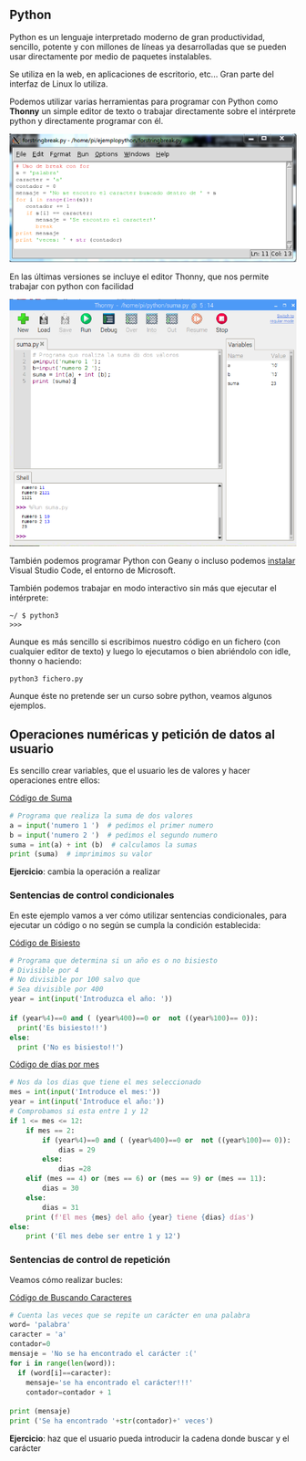 ## Python

Python es un lenguaje interpretado moderno de gran productividad, sencillo, potente y con millones de líneas ya desarrolladas que se pueden usar directamente por medio de paquetes instalables.

Se utiliza en la web, en aplicaciones de escritorio, etc... Gran parte del interfaz de Linux lo utiliza.

Podemos utilizar varias herramientas para programar con Python como **Thonny** un simple editor de texto o trabajar directamente sobre el intérprete python y directamente programar con él.

![Herramienta idle](./images/idle.png)

En las últimas versiones se incluye el editor Thonny, que nos permite trabajar con python con facilidad

![Editor Thonny](./images/Thonny.png)

También podemos programar Python con Geany o incluso podemos [instalar](https://pimylifeup.com/raspberry-pi-visual-studio-code/) Visual Studio Code, el entorno de Microsoft.

También podemos trabajar en modo interactivo sin más que ejecutar el intérprete:

```
~/ $ python3
>>>

```

Aunque es más sencillo si escribimos nuestro código en un fichero (con cualquier editor de texto) y luego lo ejecutamos o bien abriéndolo con idle, thonny o haciendo:

```
python3 fichero.py
```

Aunque éste no pretende ser un curso sobre python, veamos algunos ejemplos.

## Operaciones numéricas y petición de datos al usuario

Es sencillo crear variables, que el usuario les de valores y hacer operaciones entre ellos:

[Código de Suma](https://github.com/javacasm/RaspberryOnline2ed/raw/master/codigo/suma.py)

```python
# Programa que realiza la suma de dos valores
a = input('numero 1 ')  # pedimos el primer numero
b = input('numero 2 ')  # pedimos el segundo numero
suma = int(a) + int (b)  # calculamos la sumas
print (suma)  # imprimimos su valor
```

**Ejercicio**: cambia la operación a realizar

### Sentencias de control condicionales

En este ejemplo vamos a ver cómo utilizar sentencias condicionales, para ejecutar un código o no según se cumpla la condición establecida:

[Código de Bisiesto](https://github.com/javacasm/RaspberryOnline2ed/raw/master/codigo/bisiesto.py)

```python
# Programa que determina si un año es o no bisiesto
# Divisible por 4
# No divisible por 100 salvo que
# Sea divisible por 400
year = int(input('Introduzca el año: '))

if (year%4)==0 and ( (year%400)==0 or  not ((year%100)== 0)):
  print('Es bisiesto!!')
else:
  print ('No es bisiesto!!')
```

[Código de días por mes](https://github.com/javacasm/RaspberryOnline2ed/raw/master/codigo/diasMes.py)

```python
# Nos da los dias que tiene el mes seleccionado
mes = int(input('Introduce el mes:'))
year = int(input('Introduce el año:'))
# Comprobamos si esta entre 1 y 12
if 1 <= mes <= 12:
    if mes == 2:
        if (year%4)==0 and ( (year%400)==0 or  not ((year%100)== 0)):
            dias = 29
        else:
            dias =28
    elif (mes == 4) or (mes == 6) or (mes == 9) or (mes == 11):
        dias = 30
    else:
        dias = 31
    print (f'El mes {mes} del año {year} tiene {dias} días')
else:
    print ('El mes debe ser entre 1 y 12')
```

### Sentencias de control de repetición

Veamos cómo realizar bucles:

[Código de Buscando Caracteres](https://raw.githubusercontent.com/javacasm/RaspberryOnline2ed/master/codigo/buscaCaracter.py)

```python
# Cuenta las veces que se repite un carácter en una palabra
word= 'palabra' 
caracter = 'a' 
contador=0
mensaje = 'No se ha encontrado el carácter :('
for i in range(len(word)):
  if (word[i]==caracter):
    mensaje='se ha encontrado el carácter!!!'
    contador=contador + 1

print (mensaje)
print ('Se ha encontrado '+str(contador)+' veces')
```

**Ejercicio**: haz que el usuario pueda introducir la cadena donde buscar y el carácter


